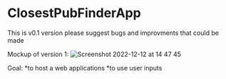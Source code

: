 # ClosestPubFinderApp


This is v0.1 version please suggest bugs and improvments that could be made


Mockup of version 1:
![Screenshot 2022-12-12 at 14 47 45](https://user-images.githubusercontent.com/113519226/207075380-be1870bc-14ed-4637-90dd-f1035b0e6aed.png)



Goal:
*to host a web applications
*to use user inputs

